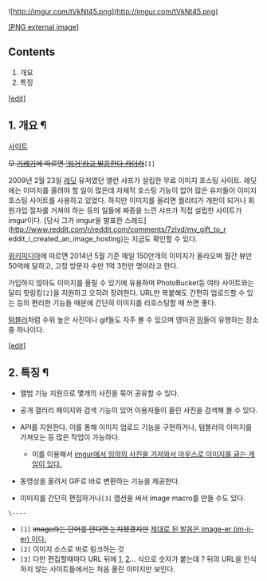 ![http://imgur.com/tVkNt45.png](http://imgur.com/tVkNt45.png)

[[PNG external image]](http://imgur.com/tVkNt45.png)

  

## Contents

    

1. 개요 
2. 특징 

[[edit](http://rigvedawiki.net/r1/wiki.php/imgur?action=edit&section=1)]

## 1. 개요 ¶

[사이트](http://imgur.com/)

  

<del>모 [기레기](%EA%B8%B0%EB%A0%88%EA%B8%B0.md)에 따르면 ['임거'라고 발음한다
카더라](http://www.wikitree.co.kr/main/news_view.php?id=213905)</del>`[1]`

  

2009년 2월 23일 [레딧](%EB%A0%88%EB%94%A7.md) 유저였던 앨런 샤프가 설립한 무료 이미지 호스팅 사이트.
레딧에는 이미지를 올려야 할 일이 많은데 자체적 호스팅 기능이 없어 많은 유저들이 이미지 호스팅 사이트를 사용하고 있었다. 하지만 이미지를
올리면 퀄리티가 개판이 되거나 회원가입 절차를 거쳐야 하는 등의 일들에 짜증을 느낀 샤프가 직접 설립한 사이트가 imgur이다. [당시 그가
imgur을 발표한 스레드](http://www.reddit.com/r/reddit.com/comments/7zlyd/my_gift_to_r
eddit_i_created_an_image_hosting)는 지금도 확인할 수 있다.

  

[위키피디아](%EC%9C%84%ED%82%A4%ED%94%BC%EB%94%94%EC%95%84.md)에 따르면 2014년 5월 기준
매일 150만개의 이미지가 올라오며 월간 뷰만 50억에 달하고, 고정 방문자 수만 1억 3천만 명이라고 한다.

  

가입하지 않아도 이미지를 올릴 수 있기에 유용하며 PhotoBucket등 여타 사이트와는 달리 핫링킹`[2]`을 지원하고 오히려 장려한다.
URL만 복붙해도 간편히 업로드할 수 있는 등의 편리한 기능들 때문에 간단히 이미지를 리호스팅할 때 쓰면 좋다.

  

[텀블러](%ED%85%80%EB%B8%94%EB%9F%AC.md)처럼 수위 높은 사진이나 gif들도 자주 볼 수 있으며 영미권
[밈](%EB%B0%88.md)들이 유행하는 장소 중 하나이다.

  

[[edit](http://rigvedawiki.net/r1/wiki.php/imgur?action=edit&section=2)]

## 2. 특징 ¶

  * 앨범 기능 지원으로 몇개의 사진을 묶어 공유할 수 있다.
  * 공개 갤러리 페이지와 검색 기능이 있어 이용자들이 올린 사진을 검색해 볼 수 있다.
  * API를 지원한다. 이를 통해 이미지 업로드 기능을 구현하거나, 텀블러의 이미지를 가져오는 등 많은 작업이 가능하다.  

    * 이를 이용해서 [ imgur에서 임의의 사진을 가져와서 마우스로 이미지를 긁는 게임이 있다.](http://pixelthis.ctechconsultingllc.com/)
  * 동영상을 올려서 GIF로 바로 변환하는 기능을 제공한다.
  * 이미지를 간단히 편집하거나`[3]` 캡션을 써서 image macro를 만들 수도 있다.

`\----`

  * `[1]` <del>image라는 단어를 안다면 눈치챘겠지만</del> [제대로 된 발음은 image-er (im-ij-er) 이다.](https://help.imgur.com/hc/en-us/articles/201476397-Pronunciation)
  * `[2]` 이미지 소스로 바로 링크하는 것
  * `[3]` 다만 편집할때마다 URL 뒤에 [1](1.md), [2](2.md)... 식으로 숫자가 붙는데 ? 뒤의 URL을 인식하지 않는 사이트들에서는 처음 올린 이미지만 보인다.

